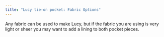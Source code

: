 ```yaml
---
title: "Lucy tie-on pocket: Fabric Options"
---
```


Any fabric can be used to make Lucy, but if the fabric you are using is very light or sheer you may want to add a lining to both pocket pieces.
